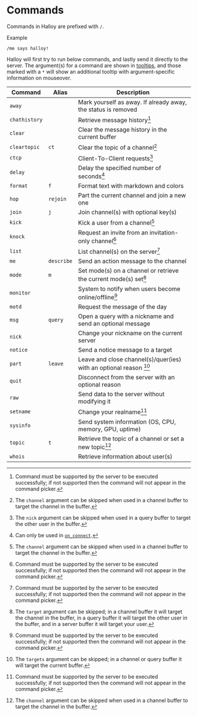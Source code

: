 # Commands

Commands in Halloy are prefixed with `/`.

Example

```
/me says halloy!
```

Halloy will first try to run below commands, and lastly send it directly to the server.
The argument(s) for a command are shown in [tooltips](configuration/tooltips.md), and those marked with a `*` will show an additional tooltip with argument-specific information on mouseover.

| Command       | Alias      | Description                                                       |
| ------------- | ---------- | ----------------------------------------------------------------- |
| `away`        |            | Mark yourself as away. If already away, the status is removed     |
| `chathistory` |            | Retrieve message history[^5]                                      |
| `clear`       |            | Clear the message history in the current buffer                   |
| `cleartopic`  | `ct`       | Clear the topic of a channel[^1]                                  |
| `ctcp`        |            | Client-To-Client requests[^2]                                     |
| `delay`       |            | Delay the specified number of seconds[^6]                         |
| `format`      | `f`        | Format text with markdown and colors                              |
| `hop`         | `rejoin`   | Part the current channel and join a new one                       |
| `join`        | `j`        | Join channel(s) with optional key(s)                              |
| `kick`        |            | Kick a user from a channel[^1]                                    |
| `knock`       |            | Request an invite from an invitation-only channel[^5]             |
| `list`        |            | List channel(s) on the server[^5]                                 |
| `me`          | `describe` | Send an action message to the channel                             |
| `mode`        | `m`        | Set mode(s) on a channel or retrieve the current mode(s) set[^3]  |
| `monitor`     |            | System to notify when users become online/offline[^5]             |
| `motd`        |            | Request the message of the day                                    |
| `msg`         | `query`    | Open a query with a nickname and send an optional message         |
| `nick`        |            | Change your nickname on the current server                        |
| `notice`      |            | Send a notice message to a target                                 |
| `part`        | `leave`    | Leave and close channel(s)/quer(ies) with an optional reason [^4] |
| `quit`        |            | Disconnect from the server with an optional reason                |
| `raw`         |            | Send data to the server without modifying it                      |
| `setname`     |            | Change your realname[^5]                                          |
| `sysinfo`     |            | Send system information (OS, CPU, memory, GPU, uptime)             |
| `topic`       | `t`        | Retrieve the topic of a channel or set a new topic[^1]            |
| `whois`       |            | Retrieve information about user(s)                                |

[^1]: The `channel` argument can be skipped when used in a channel buffer to target the channel in the buffer.
[^2]: The `nick` argument can be skipped when used in a query buffer to target the other user in the buffer.
[^3]: The `target` argument can be skipped; in a channel buffer it will target the channel in the buffer, in a query buffer it will target the other user in the buffer, and in a server buffer it will target your user.
[^4]: The `targets` argument can be skipped; in a channel or query buffer it will target the current buffer.
[^5]: Command must be supported by the server to be executed successfully; if not supported then the command will not appear in the command picker.
[^6]: Can only be used in [`on_connect`](configuration/servers.md#on_connect).
